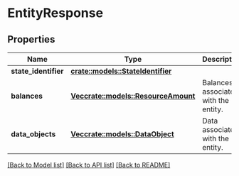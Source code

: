 # EntityResponse

## Properties

Name | Type | Description | Notes
------------ | ------------- | ------------- | -------------
**state_identifier** | [**crate::models::StateIdentifier**](StateIdentifier.md) |  | 
**balances** | [**Vec<crate::models::ResourceAmount>**](ResourceAmount.md) | Balances associated with the entity. | 
**data_objects** | [**Vec<crate::models::DataObject>**](DataObject.md) | Data associated with the entity. | 

[[Back to Model list]](../README.md#documentation-for-models) [[Back to API list]](../README.md#documentation-for-api-endpoints) [[Back to README]](../README.md)



